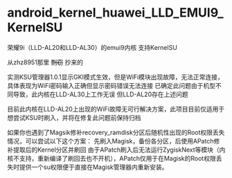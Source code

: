 # android_kernel_huawei_LLD_EMUI9_KernelSU

荣耀9i（LLD-AL20和LLD-AL30）的emui9内核 支持KernelSU

从zhz8951那里 ~~剽窃~~ 抄来的

实测KSU管理器1.0.1显示GKI模式生效，但是WiFi模块出现故障，无法正常连接，具体表现为WiFi密码输入正确但显示密码错误无法连接
已确定此问题由于机型不同导致，此内核在LLD-AL30上工作无误 但LLD-AL20存在上述问题

目前此内核在LLD-AL20上出现的WiFi故障无可行解决方案，此项目目前仅适用于想尝试KSU时刷入，并将在修复此问题前保持归档

如果你也遇到了Magsik修补recovery_ramdisk分区后随机性出现的Root权限丢失情况，可以尝试以下这个方案：
先刷入Magisk，备份各分区，后使用APatch修补提取后的Kernel分区并刷回
由于APatch刷入后无法运行ZygiskNext等模块（内核不支持，重新编译了刷回去也不开机），APatch仅用于在Magisk的Root权限丢失时提供一个su权限便于直接在Magisk管理器内重新安装。
